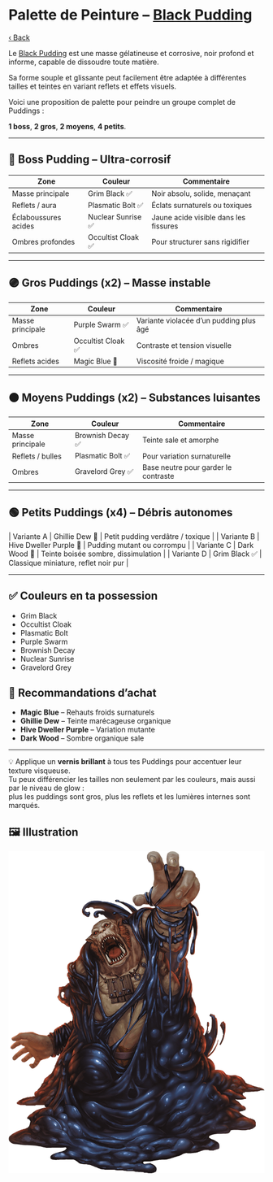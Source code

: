 # Palette de Peinture – [Black Pudding](https://www.dndbeyond.com/monsters/16808-black-pudding)

[‹ Back](../index.md)

Le [Black Pudding](https://www.dndbeyond.com/monsters/16808-black-pudding) est une masse gélatineuse et corrosive, noir profond et informe, capable de dissoudre toute matière.

Sa forme souple et glissante peut facilement être adaptée à différentes tailles et teintes en variant reflets et effets visuels.

Voici une proposition de palette pour peindre un groupe complet de Puddings :

**1 boss**, **2 gros**, **2 moyens**, **4 petits**.

---

## 👑 Boss Pudding – Ultra-corrosif

| Zone                 | Couleur            | Commentaire                           |
| -------------------- | ------------------ | ------------------------------------- |
| Masse principale     | Grim Black ✅      | Noir absolu, solide, menaçant         |
| Reflets / aura       | Plasmatic Bolt ✅  | Éclats surnaturels ou toxiques        |
| Éclaboussures acides | Nuclear Sunrise ✅ | Jaune acide visible dans les fissures |
| Ombres profondes     | Occultist Cloak ✅ | Pour structurer sans rigidifier       |

---

## 🟣 Gros Puddings (x2) – Masse instable

| Zone             | Couleur            | Commentaire                             |
| ---------------- | ------------------ | --------------------------------------- |
| Masse principale | Purple Swarm ✅    | Variante violacée d’un pudding plus âgé |
| Ombres           | Occultist Cloak ✅ | Contraste et tension visuelle           |
| Reflets acides   | Magic Blue 🛒      | Viscosité froide / magique              |

---

## 🟤 Moyens Puddings (x2) – Substances luisantes

| Zone             | Couleur           | Commentaire                          |
| ---------------- | ----------------- | ------------------------------------ |
| Masse principale | Brownish Decay ✅ | Teinte sale et amorphe               |
| Reflets / bulles | Plasmatic Bolt ✅ | Pour variation surnaturelle          |
| Ombres           | Gravelord Grey ✅ | Base neutre pour garder le contraste |

---

## 🟢 Petits Puddings (x4) – Débris autonomes

| Variante A | Ghillie Dew 🛒 | Petit pudding verdâtre / toxique |
| Variante B | Hive Dweller Purple 🛒 | Pudding mutant ou corrompu |
| Variante C | Dark Wood 🛒 | Teinte boisée sombre, dissimulation |
| Variante D | Grim Black ✅ | Classique miniature, reflet noir pur |

---

## ✅ Couleurs en ta possession

- Grim Black
- Occultist Cloak
- Plasmatic Bolt
- Purple Swarm
- Brownish Decay
- Nuclear Sunrise
- Gravelord Grey

## 🛒 Recommandations d’achat

- **Magic Blue** – Rehauts froids surnaturels
- **Ghillie Dew** – Teinte marécageuse organique
- **Hive Dweller Purple** – Variation mutante
- **Dark Wood** – Sombre organique sale

---

💡 Applique un **vernis brillant** à tous tes Puddings pour accentuer leur texture visqueuse.  
Tu peux différencier les tailles non seulement par les couleurs, mais aussi par le niveau de glow :  
plus les puddings sont gros, plus les reflets et les lumières internes sont marqués.

## 🖼️ Illustration

![Illustration](black-pudding.png)
